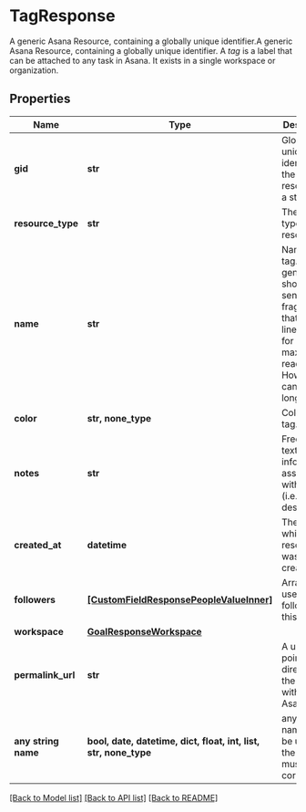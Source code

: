 # TagResponse

A generic Asana Resource, containing a globally unique identifier.A generic Asana Resource, containing a globally unique identifier. A *tag* is a label that can be attached to any task in Asana. It exists in a single workspace or organization.

## Properties
Name | Type | Description | Notes
------------ | ------------- | ------------- | -------------
**gid** | **str** | Globally unique identifier of the resource, as a string. | [optional] [readonly] 
**resource_type** | **str** | The base type of this resource. | [optional] [readonly] 
**name** | **str** | Name of the tag. This is generally a short sentence fragment that fits on a line in the UI for maximum readability. However, it can be longer. | [optional] 
**color** | **str, none_type** | Color of the tag. | [optional] 
**notes** | **str** | Free-form textual information associated with the tag (i.e. its description). | [optional] 
**created_at** | **datetime** | The time at which this resource was created. | [optional] [readonly] 
**followers** | [**[CustomFieldResponsePeopleValueInner]**](CustomFieldResponsePeopleValueInner.md) | Array of users following this tag. | [optional] [readonly] 
**workspace** | [**GoalResponseWorkspace**](GoalResponseWorkspace.md) |  | [optional] 
**permalink_url** | **str** | A url that points directly to the object within Asana. | [optional] [readonly] 
**any string name** | **bool, date, datetime, dict, float, int, list, str, none_type** | any string name can be used but the value must be the correct type | [optional]

[[Back to Model list]](../README.md#documentation-for-models) [[Back to API list]](../README.md#documentation-for-api-endpoints) [[Back to README]](../README.md)


